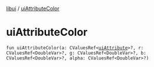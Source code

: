 [libui](README.md) / [uiAttributeColor](ui-attribute-color.md)

# uiAttributeColor

`fun uiAttributeColor(a: CValuesRef<`[`uiAttribute`](ui-attribute.md)`>?, r: CValuesRef<DoubleVar>?, g: CValuesRef<DoubleVar>?, b: CValuesRef<DoubleVar>?, alpha: CValuesRef<DoubleVar>?)`
